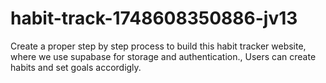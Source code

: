 # habit-track-1748608350886-jv13
Create a proper step by step process to build this habit tracker website, where we use supabase for storage and authentication., Users can create habits and set goals accordigly.
